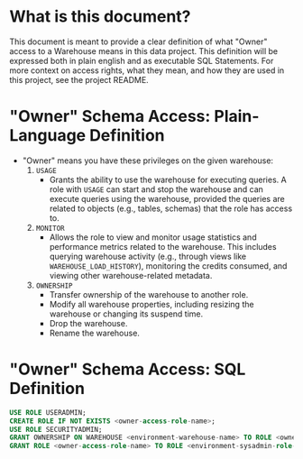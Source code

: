 # What is this document? 

This document is meant to provide a clear definition of what "Owner" access to a Warehouse means in this data project. This definition will be expressed both in plain english and as executable SQL Statements. For more context on access rights, what they mean, and how they are used in this project, see the project README.

# "Owner" Schema Access: Plain-Language Definition

- "Owner" means you have these privileges on the given warehouse:
    1. `USAGE`
        -  Grants the ability to use the warehouse for executing queries. A role with `USAGE` can start and stop the warehouse and can execute queries using the warehouse, provided the queries are related to objects (e.g., tables, schemas) that the role has access to.
    1. `MONITOR`
        - Allows the role to view and monitor usage statistics and performance metrics related to the warehouse. This includes querying warehouse activity (e.g., through views like `WAREHOUSE_LOAD_HISTORY`), monitoring the credits consumed, and viewing other warehouse-related metadata.  
    1. `OWNERSHIP`
        - Transfer ownership of the warehouse to another role.
        - Modify all warehouse properties, including resizing the warehouse or changing its suspend time.
        - Drop the warehouse.
        - Rename the warehouse.

# "Owner" Schema Access: SQL Definition

```sql
USE ROLE USERADMIN;
CREATE ROLE IF NOT EXISTS <owner-access-role-name>;
USE ROLE SECURITYADMIN;
GRANT OWNERSHIP ON WAREHOUSE <environment-warehouse-name> TO ROLE <owner-access-role-name>;
GRANT ROLE <owner-access-role-name> TO ROLE <environment-sysadmin-role-name>;
```
